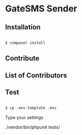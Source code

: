# GateSMS Sender

## Installation

```bash

$ composer install

```

## Contribute

## List of Contributors

## Test

```bash

$ cp .env.template .env

```

Type your settings

./vendor/bin/phpunit tests/